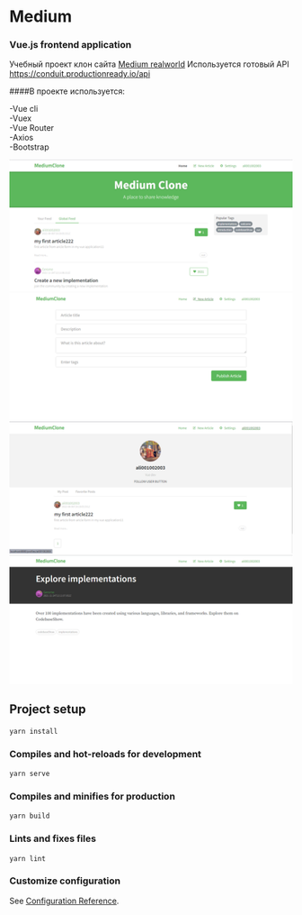 # Medium
### Vue.js frontend application
Учебный проект клон сайта [Medium realworld](https://demo.realworld.io/)
Используется готовый API https://conduit.productionready.io/api

####В проекте используется:

-Vue cli <br>
-Vuex <br>
-Vue Router <br>
-Axios <br>
-Bootstrap <br>


![image info](./screen/Screenshot_1.png)
![image info](./screen/Screenshot_2.png)
![image info](./screen/Screenshot_3.png)
![image info](./screen/Screenshot_4.png)

## Project setup
```
yarn install
```

### Compiles and hot-reloads for development
```
yarn serve
```

### Compiles and minifies for production
```
yarn build
```

### Lints and fixes files
```
yarn lint
```

### Customize configuration
See [Configuration Reference](https://cli.vuejs.org/config/).
